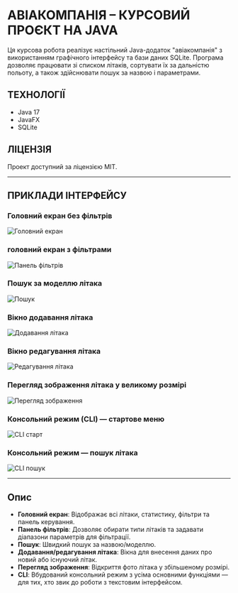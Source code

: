 # АВІАКОМПАНІЯ – КУРСОВИЙ ПРОЄКТ НА JAVA

Ця курсова робота реалізує настільний Java-додаток "авіакомпанія" з використанням графічного інтерфейсу та бази даних SQLite. Програма дозволяє працювати зі списком літаків, сортувати їх за дальністю польоту, а також здійснювати пошук за назвою і параметрами.

## ТЕХНОЛОГІЇ

- Java 17
- JavaFX
- SQLite

## ЛІЦЕНЗІЯ

Проект доступний за ліцензією MIT.

---

## ПРИКЛАДИ ІНТЕРФЕЙСУ

### Головний екран без фільтрів
![Головний екран](preview/gui_filters_off.png)

### головний екран з фільтрами
![Панель фільтрів](preview/gui_filters_on.png)

### Пошук за моделлю літака
![Пошук](preview/gui_search.png)

### Вікно додавання літака
![Додавання літака](preview/add_window.png)

### Вікно редагування літака
![Редагування літака](preview/edit_window.png)

### Перегляд зображення літака у великому розмірі
![Перегляд зображення](preview/show_image_window.png)

### Консольний режим (CLI) — стартове меню
![CLI старт](preview/cli_start.png)

### Консольний режим — пошук літака
![CLI пошук](preview/cli_search.png)

---

## Опис

- **Головний екран**: Відображає всі літаки, статистику, фільтри та панель керування.
- **Панель фільтрів**: Дозволяє обирати типи літаків та задавати діапазони параметрів для фільтрації.
- **Пошук**: Швидкий пошук за назвою/моделлю.
- **Додавання/редагування літака**: Вікна для внесення даних про новий або існуючий літак.
- **Перегляд зображення**: Відкриття фото літака у збільшеному розмірі.
- **CLI**: Вбудований консольний режим з усіма основними функціями — для тих, хто звик до роботи з текстовим інтерфейсом.


